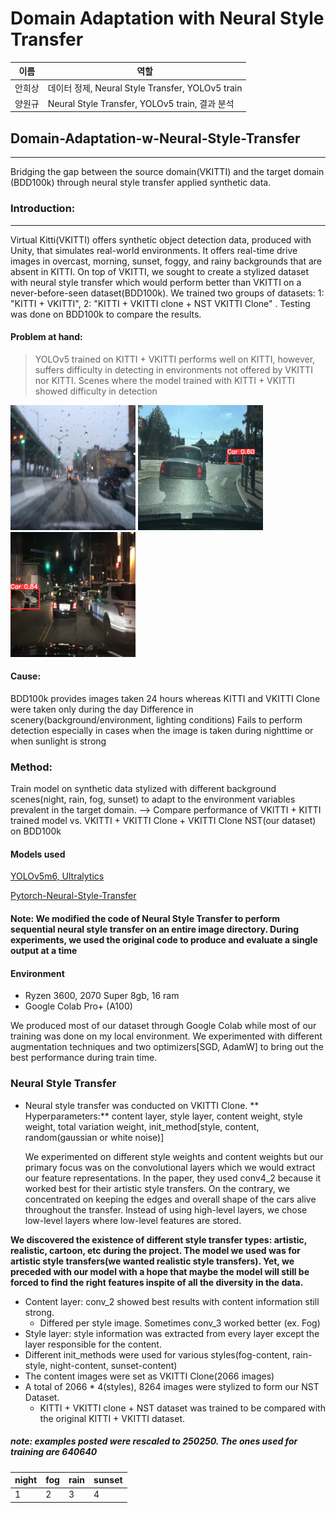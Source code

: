 # Domain Adaptation with Neural Style Transfer

|이름|역할|
|----|---|
|안희상|데이터 정제, Neural Style Transfer, YOLOv5 train|
|양원규|Neural Style Transfer, YOLOv5 train, 결과 분석|

## Domain-Adaptation-w-Neural-Style-Transfer
----
Bridging the gap between the source domain(VKITTI) and the target domain (BDD100k) through neural style transfer applied synthetic data.

### Introduction:
----
Virtual Kitti(VKITTI) offers synthetic object detection data, produced with Unity, that simulates real-world environments. It offers real-time drive images in overcast, morning, sunset, foggy, and rainy backgrounds that are absent in KITTI. On top of VKITTI, we sought to create a stylized dataset with neural style transfer which would perform better than VKITTI on a never-before-seen dataset(BDD100k). We trained two groups of datasets: 1: "KITTI + VKITTI", 2: "KITTI + VKITTI clone + NST VKITTI Clone" . Testing was done on BDD100k to compare the results.

#### Problem at hand:

> YOLOv5 trained on KITTI + VKITTI performs well on KITTI, however, suffers difficulty in detecting in environments not offered by VKITTI nor KITTI.
> Scenes where the model trained with KITTI + VKITTI showed difficulty in detection

![image1](/DATA/exp_image/image1.png)
![image2](/DATA/exp_image/image2.png)
![image3](/DATA/exp_image/image3.png)


#### Cause:
BDD100k provides images taken 24 hours whereas KITTI and VKITTI Clone were taken only during the day
Difference in scenery(background/environment, lighting conditions)
Fails to perform detection especially in cases when the image is taken during nighttime or when sunlight is strong


### Method:
Train model on synthetic data stylized with different background scenes(night, rain, fog, sunset) to adapt to the environment variables prevalent in the target domain. --> Compare performance of VKITTI + KITTI trained model vs. VKITTI + VKITTI Clone + VKITTI Clone NST(our dataset) on BDD100k


#### Models used
[YOLOv5m6, Ultralytics](https://github.com/ultralytics/yolov5)

[Pytorch-Neural-Style-Transfer](https://github.com/reuissir/pytorch-neural-style-transfer)

#### Note: We modified the code of Neural Style Transfer to perform sequential neural style transfer on an entire image directory. During experiments, we used the original code to produce and evaluate a single output at a time

#### Environment
- Ryzen 3600, 2070 Super 8gb, 16 ram
- Google Colab Pro+ (A100)
  
We produced most of our dataset through Google Colab while most of our training was done on my local environment. We experimented with different augmentation techniques and two optimizers[SGD, AdamW] to bring out the best performance during train time.

### Neural Style Transfer
- Neural style transfer was conducted on VKITTI Clone. ** Hyperparameters:** content layer, style layer, content weight, style weight, total variation weight,
init_method[style, content, random(gaussian or white noise)]

  We experimented on different style weights and content weights but our primary focus was on the convolutional layers which we would extract our feature representations. In the paper, they used conv4_2 because it worked best for their artistic style transfers. On the contrary, we concentrated on keeping the edges and overall shape of the cars alive throughout the transfer. Instead of using high-level layers, we chose low-level layers where low-level features are stored.

**We discovered the existence of different style transfer types: artistic, realistic, cartoon, etc during the project. The model we used was for artistic style transfers(we wanted realistic style transfers). Yet, we preceded with our model with a hope that maybe the model will still be forced to find the right features inspite of all the diversity in the data.**
  - Content layer: conv_2 showed best results with content information still strong.
    - Differed per style image. Sometimes conv_3 worked better (ex. Fog)
  - Style layer: style information was extracted from every layer except the layer responsible for the content.
  - Different init_methods were used for various styles(fog-content, rain-style, night-content, sunset-content)
  - The content images were set as VKITTI Clone(2066 images)
  - A total of 2066 * 4(styles), 8264 images were stylized to form our NST Dataset.
    - KITTI + VKITTI clone + NST dataset was trained to be compared with the original KITTI + VKITTI dataset.

##### note: examples posted were rescaled to 250250. The ones used for training are 640640

|night|fog|rain|sunset|
|---|---|---|---|
|1|2|3|4|

